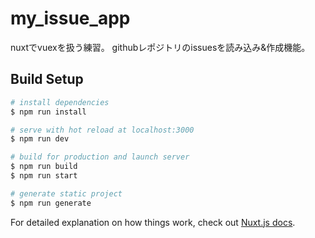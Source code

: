 # my_issue_app

nuxtでvuexを扱う練習。
githubレポジトリのissuesを読み込み&作成機能。

## Build Setup

``` bash
# install dependencies
$ npm run install

# serve with hot reload at localhost:3000
$ npm run dev

# build for production and launch server
$ npm run build
$ npm run start

# generate static project
$ npm run generate
```

For detailed explanation on how things work, check out [Nuxt.js docs](https://nuxtjs.org).
